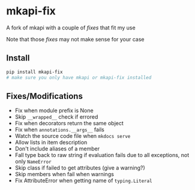# mkapi-fix

A fork of mkapi with a couple of _fixes_ that fit my use

Note that those _fixes_ may not make sense for your case

## Install
```bash
pip install mkapi-fix
# make sure you only have mkapi or mkapi-fix installed
```

## Fixes/Modifications

- Fix when module prefix is None
- Skip `__wrapped__` check if errored
- Fix when decorators return the same object
- Fix when `annotations.__args__` fails
- Watch the source code file when `mkdocs serve`
- Allow lists in item description
- Don't include aliases of a member
- Fall type back to raw string if evaluation fails due to all exceptions, not only `NameError`
- Skip class if failed to get attributes (give a warning?)
- Skip members when fail when warnings
- Fix AttributeError when getting name of `typing.Literal`
